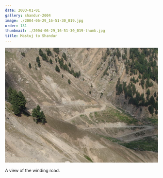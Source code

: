 ```yaml
---
date: 2003-01-01
gallery: shandur-2004
image: ./2004-06-29_16-51-30_019.jpg
order: 131
thumbnail: ./2004-06-29_16-51-30_019-thumb.jpg
title: Mastuj to Shandur
---
```


![Mastuj to Shandur](./2004-06-29_16-51-30_019.jpg)

A view of the winding road.